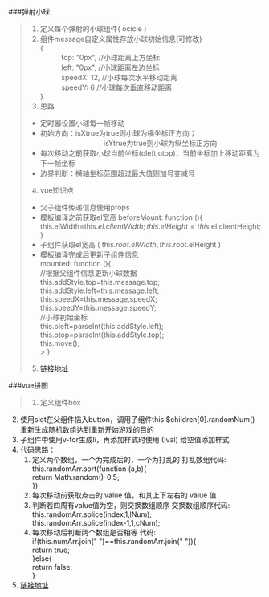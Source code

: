 ###弹射小球
> 1. 定义每个弹射的小球组件( ocicle )
> 2. 组件message自定义属性存放小球初始信息(可修改)<br>
> 	{<br>
> 	　　　top: "0px",        //小球距离上方坐标<br>
> 	　　　left: "0px",        //小球距离左边坐标<br>
> 	　　　speedX: 12,      //小球每次水平移动距离<br>
> 	　　　speedY: 6         //小球每次垂直移动距离<br>
> 	}    <br>
> 3. 思路
> 	* 定时器设置小球每一帧移动
> 	*  初始方向：isXtrue为true则小球为横坐标正方向；
> 　　　　　　　　　isYtrue为true则小球为纵坐标正方向
> 	* 每次移动之前获取小球当前坐标(oleft,otop)，当前坐标加上移动距离为下一帧坐标
> 	* 边界判断：横轴坐标范围超过最大值则加号变减号
> 4. vue知识点
> 	* 父子组件传递信息使用props
> 	* 模板编译之前获取el宽高 
> 		beforeMount: function (){
> 		    this.elWidth=this.$el.clientWidth;
> 		    this.elHeight=this.$el.clientHeight;
> 		}
> 	* 子组件获取el宽高 ( this.$root.elWidth,this.$root.elHeight )
> 	* 模板编译完成后更新子组件信息<br>
> 			mounted: function (){<br>
> 			    //根据父组件信息更新小球数据<br>
> 			    this.addStyle.top=this.message.top;<br>
> 			    this.addStyle.left=this.message.left;<br>
> 			    this.speedX=this.message.speedX;<br>
> 			    this.speedY=this.message.speedY;<br>
> 			    //小球初始坐标<br>
> 			    this.oleft=parseInt(this.addStyle.left);<br>
> 			    this.otop=parseInt(this.addStyle.top);<br>
> 			    this.move();<br>
> 			> }<br>
> 5. [链接地址]( http://hsianglee.top/vue/moveBall.html )

###vue拼图
>1. 定义组件box
2. 使用slot在父组件插入button，调用子组件this.$children[0].randomNum()重新生成随机数组达到重新开始游戏的目的
3.  子组件中使用v-for生成li，再添加样式时使用 (!val) 给空值添加样式
4.  代码思路：
	1. 定义两个数组，一个为完成后的，一个为打乱的
	打乱数组代码: <br>
		this.randomArr.sort(function (a,b){<br>
				return Math.random()-0.5;<br>
	})<br>
	2. 每次移动前获取点击的 value 值，和其上下左右的 value 值
	3. 判断若四周有value值为空，则交换数组顺序
	交换数组顺序代码: <br>
		this.randomArr.splice(index,1,lNum);<br>
	this.randomArr.splice(index-1,1,cNum);<br>
	4. 每次移动后判断两个数组是否相等
	代码: <br>
		if(this.numArr.join(" ")==this.randomArr.join(" ")){<br>
				return true;<br>
		}else{<br>
				return false;<br>
	}<br>
5. [链接地址]( http://hsianglee.top/vue/puzzleVue.html )
